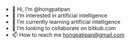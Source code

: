 - 👋 Hi, I’m @hongpatipan
- 👀 I’m interested in artificial intelligence
- 🌱 I’m currently learning artificial intelligence
- 💞️ I’m looking to collaborate on bitkub.com
- 📫 How to reach me hongpatipan@gmail.com

<!---
hongpatipan/hongpatipan is a ✨ special ✨ repository because its `README.md` (this file) appears on your GitHub profile.
You can click the Preview link to take a look at your changes.
--->
